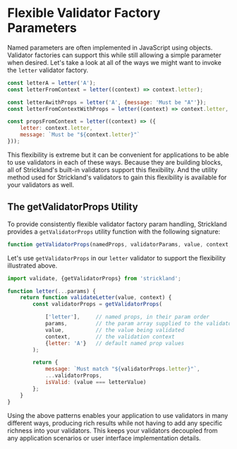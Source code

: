 # Flexible Validator Factory Parameters

Named parameters are often implemented in JavaScript using objects. Validator factories can support this while still allowing a simple parameter when desired. Let's take a look at all of the ways we might want to invoke the `letter` validator factory.

``` jsx
const letterA = letter('A');
const letterFromContext = letter((context) => context.letter);

const letterAwithProps = letter('A', {message: 'Must be "A"'});
const letterFromContextWithProps = letter((context) => context.letter, {fieldName: 'acceptTerms'});

const propsFromContext = letter((context) => ({
    letter: context.letter,
    message: `Must be "${context.letter}"`
}));
```

This flexibility is extreme but it can be convenient for applications to be able to use validators in each of these ways. Because they are building blocks, all of Strickland's built-in validators support this flexibility. And the utility method used for Strickland's validators to gain this flexibility is available for your validators as well.

## The getValidatorProps Utility

To provide consistently flexible validator factory param handling, Strickland provides a `getValidatorProps` utility function with the following signature:

``` jsx
function getValidatorProps(namedProps, validatorParams, value, context, defaultPropValues) { }
```

Let's use `getValidatorProps` in our `letter` validator to support the flexibility illustrated above.

``` jsx
import validate, {getValidatorProps} from 'strickland';

function letter(...params) {
    return function validateLetter(value, context) {
        const validatorProps = getValidatorProps(

            ['letter'],     // named props, in their param order
            params,         // the param array supplied to the validator
            value,          // the value being validated
            context,        // the validation context
            {letter: 'A'}   // default named prop values
        );

        return {
            message: `Must match "${validatorProps.letter}"`,
            ...validatorProps,
            isValid: (value === letterValue)
        };
    }
}
```

Using the above patterns enables your application to use validators in many different ways, producing rich results while not having to add any specific richness into your validators. This keeps your validators decoupled from any application scenarios or user interface implementation details.
